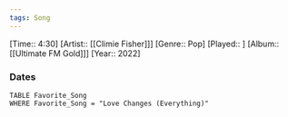 ```yaml
---
tags: Song  
---
```

[Time:: 4:30]
[Artist:: [[Climie Fisher]]]
[Genre:: Pop]
[Played:: ]
[Album:: [[Ultimate FM Gold]]]
[Year:: 2022]
### Dates
````dataview
TABLE Favorite_Song
WHERE Favorite_Song = "Love Changes (Everything)"
````